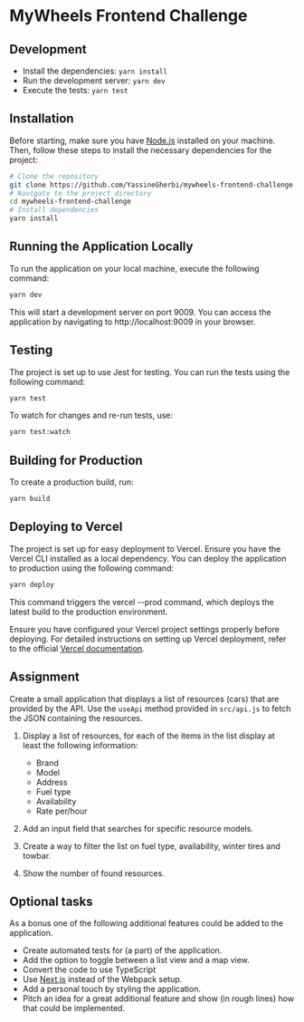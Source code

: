 # MyWheels Frontend Challenge

## Development

- Install the dependencies: `yarn install`
- Run the development server: `yarn dev`
- Execute the tests: `yarn test`

## Installation

Before starting, make sure you have [Node.js](https://nodejs.org/) installed on your machine. Then, follow these steps to install the necessary dependencies for the project:

```bash
# Clone the repository
git clone https://github.com/YassineGherbi/mywheels-frontend-challenge.git
# Navigate to the project directory
cd mywheels-frontend-challenge
# Install dependencies
yarn install
```

## Running the Application Locally

To run the application on your local machine, execute the following command:

```bash
yarn dev
```

This will start a development server on port 9009. You can access the application by navigating to http://localhost:9009 in your browser.

## Testing

The project is set up to use Jest for testing. You can run the tests using the following command:

```bash
yarn test
```

To watch for changes and re-run tests, use:

```bash
yarn test:watch
```

## Building for Production

To create a production build, run:

```bash
yarn build
```

## Deploying to Vercel

The project is set up for easy deployment to Vercel. Ensure you have the Vercel CLI installed as a local dependency. You can deploy the application to production using the following command:

```bash
yarn deploy
```

This command triggers the vercel --prod command, which deploys the latest build to the production environment.

Ensure you have configured your Vercel project settings properly before deploying. For detailed instructions on setting up Vercel deployment, refer to the official [Vercel documentation](https://vercel.com/docs).

## Assignment

Create a small application that displays a list of resources (cars) that are provided by the API. Use the `useApi` method provided in `src/api.js` to fetch the JSON containing the resources.

1. Display a list of resources, for each of the items in the list display at least the following information:

   - Brand
   - Model
   - Address
   - Fuel type
   - Availability
   - Rate per/hour

2. Add an input field that searches for specific resource models.
3. Create a way to filter the list on fuel type, availability, winter tires and towbar.
4. Show the number of found resources.

## Optional tasks

As a bonus one of the following additional features could be added to the application.

- Create automated tests for (a part) of the application.
- Add the option to toggle between a list view and a map view.
- Convert the code to use TypeScript
- Use [Next.js](https://nextjs.org/docs/) instead of the Webpack setup.
- Add a personal touch by styling the application.
- Pitch an idea for a great additional feature and show (in rough lines) how that could be implemented.

